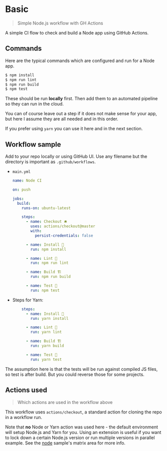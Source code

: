 # Basic
> Simple Node.js workflow with GH Actions

A simple CI flow to check and build a Node app using GitHub Actions.


## Commands

Here are the typical commands which are configured and run for a Node app.

```sh
$ npm install
$ npm run lint
$ npm run build 
$ npm test
```

These should be run **locally** first. Then add them to an automated pipeline so they can run in the cloud.

You can of course leave out a step if it does not make sense for your app, but here I assume they are all needed and in this order.

If you prefer using `yarn` you can use it here and in the next section.


## Workflow sample

Add to your repo locally or using GitHub UI. Use any filename but the directory is important as `.github/workflows`.

- `main.yml`
    ```yaml
    name: Node CI

    on: push

    jobs:
      build:
        runs-on: ubuntu-latest

        steps:
          - name: Checkout 🛎️
            uses: actions/checkout@master
            with:
              persist-credentials: false

          - name: Install 🔧
            run: npm install

          - name: Lint 🧐
            run: npm run lint

          - name: Build 🏗️
            run: npm run build

          - name: Test 🚨
            run: npm test
    ```

- Steps for Yarn:
    ```yaml
        steps:
          - name: Install 🔧
            run: yarn install

          - name: Lint 🧐
            run: yarn lint

          - name: Build 🏗️
            run: yarn build

          - name: Test 🚨
            run: yarn test
    ```

The assumption here is that the tests will be run against compiled JS files, so test is after build. But you could reverse those for some projects.


## Actions used
> Which actions are used in the workflow above

This workflow uses `actions/checkout`, a standard action for cloning the repo in a workflow run.

Note that **no** Node or Yarn action was used here - the default environment will setup Node.js and Yarn for you. Using an extension is useful if you want to lock down a certain Node.js version or run multiple versions in parallel example. See the [node](node.md) sample's matrix area for more info.

